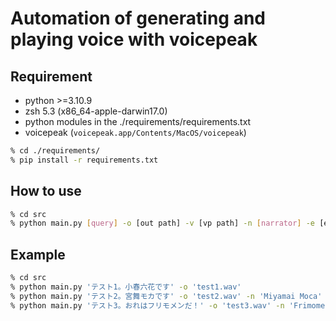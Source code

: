 # Automation of generating and playing voice with voicepeak

## Requirement

- python >=3.10.9
- zsh 5.3 (x86_64-apple-darwin17.0)
- python modules in the ./requirements/requirements.txt
- voicepeak (`voicepeak.app/Contents/MacOS/voicepeak`)

```sh
% cd ./requirements/
% pip install -r requirements.txt
```


## How to use

```sh
% cd src
% python main.py [query] -o [out path] -v [vp path] -n [narrator] -e [emotion parameters]
```


## Example

```sh
% cd src
% python main.py 'テスト1。小春六花です' -o 'test1.wav'
% python main.py 'テスト2。宮舞モカです' -o 'test2.wav' -n 'Miyamai Moca'
% python main.py 'テスト3。おれはフリモメンだ！' -o 'test3.wav' -n 'Frimomen' -e 'happy=70,angry=10,sad=10,ochoushimono=100'
```

